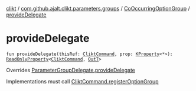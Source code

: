 [clikt](../../index.md) / [com.github.ajalt.clikt.parameters.groups](../index.md) / [CoOccurringOptionGroup](index.md) / [provideDelegate](./provide-delegate.md)

# provideDelegate

`fun provideDelegate(thisRef: `[`CliktCommand`](../../com.github.ajalt.clikt.core/-clikt-command/index.md)`, prop: `[`KProperty`](https://kotlinlang.org/api/latest/jvm/stdlib/kotlin.reflect/-k-property/index.html)`<*>): `[`ReadOnlyProperty`](https://kotlinlang.org/api/latest/jvm/stdlib/kotlin.properties/-read-only-property/index.html)`<`[`CliktCommand`](../../com.github.ajalt.clikt.core/-clikt-command/index.md)`, `[`OutT`](index.md#OutT)`>`

Overrides [ParameterGroupDelegate.provideDelegate](../-parameter-group-delegate/provide-delegate.md)

Implementations must call [CliktCommand.registerOptionGroup](../../com.github.ajalt.clikt.core/-clikt-command/register-option-group.md)


